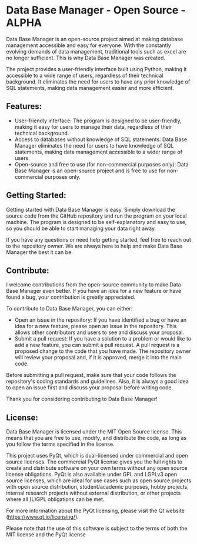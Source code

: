 # Data Base Manager - Open Source - ALPHA

Data Base Manager is an open-source project aimed at making database management accessible and easy for everyone. With the constantly evolving demands of data management, traditional tools such as excel are no longer sufficient. This is why Data Base Manager was created.

The project provides a user-friendly interface built using Python, making it accessible to a wide range of users, regardless of their technical background. It eliminates the need for users to have any prior knowledge of SQL statements, making data management easier and more efficient.

## Features:
- User-friendly interface: The program is designed to be user-friendly, making it easy for users to manage their data, regardless of their technical background.
- Access to databases without knowledge of SQL statements: Data Base Manager eliminates the need for users to have knowledge of SQL statements, making data management accessible to a wider range of users.
- Open-source and free to use (for non-commercial purposes only): Data Base Manager is an open-source project and is free to use for non-commercial purposes only.

## Getting Started:
Getting started with Data Base Manager is easy. Simply download the source code from the GitHub repository and run the program on your local machine. The program is designed to be self-explanatory and easy to use, so you should be able to start managing your data right away.

If you have any questions or need help getting started, feel free to reach out to the repository owner. We are always here to help and make Data Base Manager the best it can be.

## Contribute:
I welcome contributions from the open-source community to make Data Base Manager even better. If you have an idea for a new feature or have found a bug, your contribution is greatly appreciated.

To contribute to Data Base Manager, you can either:
- Open an issue in the repository: If you have identified a bug or have an idea for a new feature, please open an issue in the repository. This allows other contributors and users to see and discuss your proposal.
- Submit a pull request: If you have a solution to a problem or would like to add a new feature, you can submit a pull request. A pull request is a proposed change to the code that you have made. The repository owner will review your proposal and, if it is approved, merge it into the main code.

Before submitting a pull request, make sure that your code follows the repository's coding standards and guidelines. Also, it is always a good idea to open an issue first and discuss your proposal before writing code.

Thank you for considering contributing to Data Base Manager!

## License:
Data Base Manager is licensed under the MIT Open Source license. This means that you are free to use, modify, and distribute the code, as long as you follow the terms specified in the license.

This project uses PyQt, which is dual-licensed under commercial and open source licenses. The commercial PyQt license gives you the full rights to create and distribute software on your own terms without any open source license obligations. PyQt is also available under GPL and LGPLv3 open source licenses, which are ideal for use cases such as open source projects with open source distribution, student/academic purposes, hobby projects, internal research projects without external distribution, or other projects where all (L)GPL obligations can be met.

For more information about the PyQt licensing, please visit the Qt website (https://www.qt.io/licensing/).

Please note that the use of this software is subject to the terms of both the MIT license and the PyQt license
